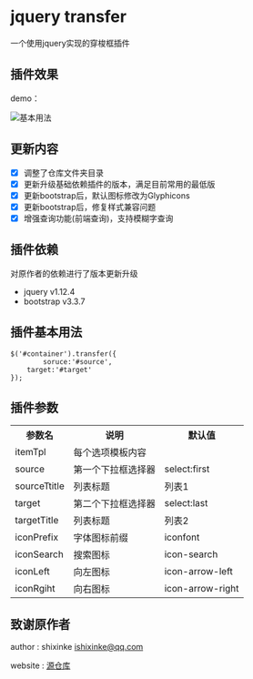 # jquery transfer

一个使用jquery实现的穿梭框插件

## 插件效果

demo：

![基本用法](https://github.com/shixinke/jquery-transfer/blob/master/screenshots/basic.png)

## 更新内容

- [x] 调整了仓库文件夹目录
- [x] 更新升级基础依赖插件的版本，满足目前常用的最低版
- [x] 更新bootstrap后，默认图标修改为Glyphicons
- [x] 更新bootstrap后，修复样式兼容问题
- [x] 增强查询功能(前端查询)，支持模糊字查询

## 插件依赖
对原作者的依赖进行了版本更新升级

- jquery v1.12.4
- bootstrap v3.3.7

## 插件基本用法

    $('#container').transfer({
		    soruce:'#source',
        target:'#target'
    });

## 插件参数

<table>
   <tr>
		<th>参数名</th>
        <th>说明</th>
        <th>默认值</th>
   </tr>
   <tr>
       <td>itemTpl</td>
       <td>每个选项模板内容</td>
       <td></td>
   </tr>
    <tr>
       <td>source</td>
       <td>第一个下拉框选择器</td>
       <td>select:first</td>
   </tr>
   <tr>
       <td>sourceTtitle</td>
       <td>列表标题</td>
       <td>列表1</td>
   </tr>
   <tr>
       <td>target</td>
       <td>第二个下拉框选择器</td>
       <td>select:last</td>
   </tr>
   <tr>
       <td>targetTitle</td>
       <td>列表标题</td>
       <td>列表2</td>
   </tr>
    <tr>
       <td>iconPrefix</td>
       <td>字体图标前缀</td>
       <td>iconfont</td>
   </tr>
   <tr>
       <td>iconSearch</td>
       <td>搜索图标</td>
       <td>icon-search</td>
   </tr>
   <tr>
       <td>iconLeft</td>
       <td>向左图标</td>
       <td>icon-arrow-left</td>
   </tr>
   <tr>
       <td>iconRgiht</td>
       <td>向右图标</td>
       <td>icon-arrow-right</td>
   </tr>
</table>

## 致谢原作者

author : shixinke <ishixinke@qq.com>

website : [源仓库](https://github.com/shixinke/jquery-transfer)
